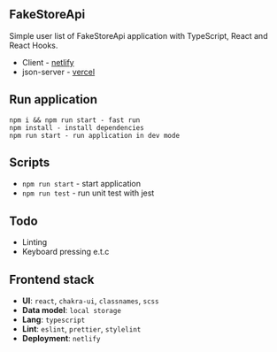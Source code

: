 ## FakeStoreApi

Simple user list of FakeStoreApi application with TypeScript, React and React Hooks.

- Client - [netlify](https://example.com)
- json-server - [vercel](https://example.com)

## Run application

```
npm i && npm run start - fast run
npm install - install dependencies
npm run start - run application in dev mode
```

## Scripts

- `npm run start` - start application
- `npm run test` - run unit test with jest

## Todo

- Linting
- Keyboard pressing e.t.c

## Frontend stack

- **UI**: `react`, `chakra-ui`, `classnames`, `scss`
- **Data model**: `local storage`
- **Lang**: `typescript`
- **Lint**: `eslint`, `prettier`, `stylelint`
- **Deployment**: `netlify`
